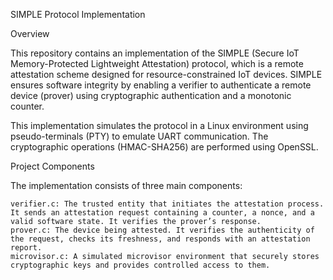 SIMPLE Protocol Implementation

Overview

This repository contains an implementation of the SIMPLE (Secure IoT Memory-Protected Lightweight Attestation) protocol, which is a remote attestation scheme designed for resource-constrained IoT devices.
SIMPLE ensures software integrity by enabling a verifier to authenticate a remote device (prover) using cryptographic authentication and a monotonic counter.

This implementation simulates the protocol in a Linux environment using pseudo-terminals (PTY) to emulate UART communication. The cryptographic operations (HMAC-SHA256) are performed using OpenSSL.

Project Components

The implementation consists of three main components:

    verifier.c: The trusted entity that initiates the attestation process. It sends an attestation request containing a counter, a nonce, and a valid software state. It verifies the prover’s response.
    prover.c: The device being attested. It verifies the authenticity of the request, checks its freshness, and responds with an attestation report.
    microvisor.c: A simulated microvisor environment that securely stores cryptographic keys and provides controlled access to them.
